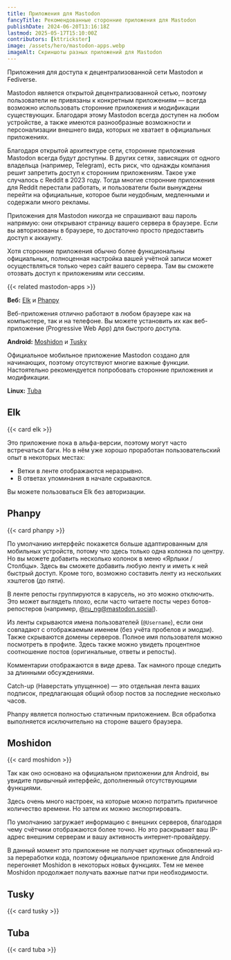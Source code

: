 ```yaml
---
title: Приложения для Mastodon
fancyTitle: Рекомендованные сторонние приложения для Mastodon
publishDate: 2024-06-20T13:16:18Z
lastmod: 2025-05-17T15:10:00Z
contributors: [kttrickster]
image: /assets/hero/mastodon-apps.webp
imageAlt: Скриншоты разных приложений для Mastodon
---
```


Приложения для доступа к децентрализованной сети Mastodon и Fediverse.

<!--more-->

Mastodon является открытой децентрализованной сетью, поэтому пользователи не
привязаны к конкретным приложениям — всегда возможно использовать сторонние
приложения и модификации существующих. Благодаря этому Mastodon всегда доступен
на любом устройстве, а также имеются разнообразные возможности и персонализации
внешнего вида, которых не хватает в официальных приложениях.

Благодаря открытой архитектуре сети, сторонние приложения Mastodon всегда будут
доступны. В других сетях, зависящих от одного владельца (например, Telegram),
есть риск, что однажды компания решит запретить доступ к сторонним приложениям.
Такое уже случалось с Reddit в 2023 году. Тогда многие сторонние приложения для
Reddit перестали работать, и пользователи были вынуждены перейти на официальные,
которое были неудобным, медленными и содержали много рекламы.

Приложения для Mastodon никогда не спрашивают ваш пароль напрямую: они открывают
страницу вашего сервера в браузере. Если вы авторизованы в браузере, то
достаточно просто предоставить доступ к аккаунту.

Хотя сторонние приложения обычно более функциональны официальных, полноценная
настройка вашей учётной записи может осуществляться только через сайт вашего
сервера. Там вы сможете отозвать доступ к приложениям или сессиям.

{{< related mastodon-apps >}}

**Веб:** [Elk](#elk) и [Phanpy](#phanpy)

Веб-приложения отлично работают в любом браузере как на компьютере, так и на
телефоне. Вы можете установить их как веб-приложение (Progressive Web App) для
быстрого доступа.

**Android:** [Moshidon](#moshidon) и [Tusky](#tusky)

Официальное мобильное приложение Mastodon создано для начинающих, поэтому
отсутствуют многие важные функции. Настоятельно рекомендуется попробовать
сторонние приложения и модификации.

**Linux:** [Tuba](#Tuba)

## Elk

{{< card elk >}}

Это приложение пока в альфа-версии, поэтому могут часто встречаться баги. Но в
нём уже хорошо проработан пользовательский опыт в некоторых местах:

- Ветки в ленте отображаются неразрывно.
- В ответах упоминания в начале скрываются.

Вы можете пользоваться Elk без авторизации.

## Phanpy

{{< card phanpy >}}

По умолчанию интерфейс покажется больше адаптированным для мобильных устройств,
потому что здесь только одна колонка по центру. Но вы можете добавить
несколько колонок в меню «Ярлыки / Столбцы». Здесь вы сможете добавить любую
ленту и иметь к ней быстрый доступ. Кроме того, возможно составить ленту из
нескольких хэштегов (до пяти).

В ленте репосты группируются в карусель, но это можно отключить. Это может
выглядеть плохо, если часто читаете посты через ботов-репостеров
(например, [@ru_ng@mastodon.social]).

[@ru_ng@mastodon.social]: https://mastodon.social/@ru_ng

Из ленты скрываются имена пользователей (`@Username`), если они совпадают с
отображаемым именем (без учёта пробелов и эмодзи). Также скрываются домены
серверов. Полное имя пользователя можно посмотреть в профиле. Здесь также можно
увидеть процентное соотношение постов (оригинальные, ответы и репосты).

Комментарии отображаются в виде древа. Так намного проще следить за длинными
обсуждениями.

Catch-up (Наверстать упущенное) — это отдельная лента ваших подписок,
предлагающая общий обзор постов за последние несколько часов.

Phanpy является полностью статичным приложением. Вся обработка выполняется
исключительно на стороне вашего браузера.

## Moshidon

{{< card moshidon >}}

Так как оно основано на официальном приложении для Android, вы увидите привычный
интерфейс, дополненный отсутствующими функциями.

Здесь очень много настроек, на которые можно потратить приличное количество
времени. Но затем их можно экспортировать.

По умолчанию загружает информацию с внешних серверов, благодаря чему счётчики
отображаются более точно. Но это раскрывает ваш IP-адрес внешним серверам и
вашу активность интернет-провайдеру.

В данный момент это приложение не получает крупных обновлений из-за переработки
кода, поэтому официальное приложение для Android перегоняет Moshidon в некоторых
новых функциях. Тем не менее Moshidon продолжает получать важные патчи при
необходимости.

## Tusky

{{< card tusky >}}

## Tuba

{{< card tuba >}}
